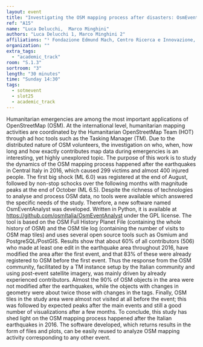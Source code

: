 ```yaml
---
layout: event
title: "Investigating the OSM mapping process after disasters: OsmEventAnalyst and its application for the 2016 Italian earthquakes"
ref: "A15"
name: "Luca Delucchi,  Marco Minghini"
authors: "Luca Delucchi 1, Marco Minghini 2"
affiliations: "¹ Fondazione Edmund Mach, Centro Ricerca e Innovazione, San Michele all’Adige, Italy; ² Politecnico di Milano, Department of Civil and Environmental Engineering, Milano, Italy"
organization: ""
extra_tags:
  - "academic_track"
room: "S.1.3"
sortroom: "3"
length: "30 minutes"
time: "Sunday 14:30"
tags:
  - sotmevent
  - slot25
  - academic_track
---
```

Humanitarian emergencies are among the most important applications of OpenStreetMap (OSM). At the international level, humanitarian mapping activities are coordinated by the Humanitarian OpenStreetMap Team (HOT) through ad hoc tools such as the Tasking Manager (TM). Due to the distributed nature of OSM volunteers, the investigation on who, when, how long and how exactly contributes map data during emergencies is an interesting, yet highly unexplored topic. The purpose of this work is to study the dynamics of the OSM mapping process happened after the earthquakes in Central Italy in 2016, which caused 299 victims and almost 400 injured people. The first big shock (ML 6.0) was registered at the end of August, followed by non-stop schocks over the following months with magnitude peaks at the end of October (ML 6.5). Despite the richness of technologies to analyse and process OSM data, no tools were available which answered the specific needs of the study. Therefore, a new software named OsmEventAnalyst was developed. Written in Python, it is available at https://github.com/osmItalia/OsmEventAnalyst under the GPL license. The tool is based on the OSM Full History Planet File (containing the whole history of OSM) and the OSM tile log (containing the number of visits to OSM map tiles) and uses several open source tools such as Osmium and PostgreSQL/PostGIS. Results show that about 60% of all contributors (506) who made at least one edit in the earthquake area throughout 2016, have modified the area after the first event, and that 83% of these were already registered to OSM before the first event. Thus the response from the OSM community, facilitated by a TM instance setup by the Italian community and using post-event satellite imagery, was mainly driven by already experienced contributors. Almost the 90% of OSM objects in the area were not modified after the earthquakes, while the objects with changes in geometry were about twice those with changes in the tags. Finally, OSM tiles in the study area were almost not visited at all before the event; this was followed by expected peaks after the main events and still a good number of visualizations after a few months. To conclude, this study has shed light on the OSM mapping process happened after the Italian earthquakes in 2016. The software developed, which returns results in the form of files and plots, can be easily reused to analyze OSM mapping activity corresponding to any other event.